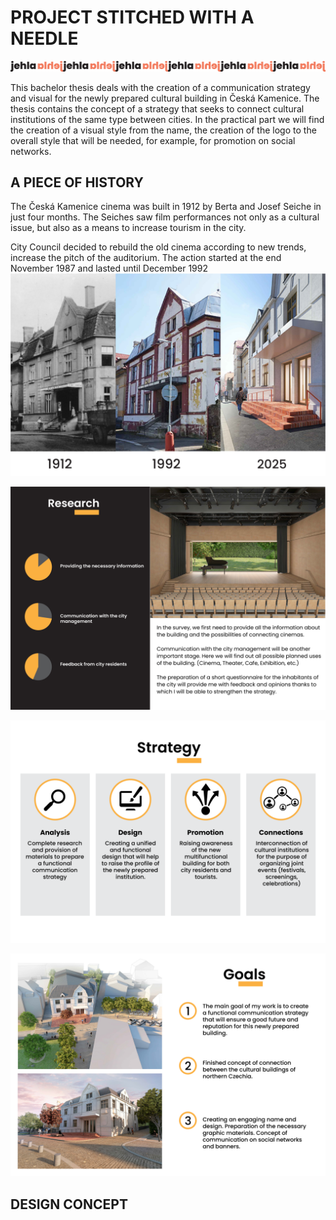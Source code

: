 # PROJECT STITCHED WITH A NEEDLE
![Header design](img/DD.png)

This bachelor thesis deals with the creation of a communication strategy and visual for the newly prepared cultural building in Česká Kamenice. The thesis contains the concept of a strategy that seeks to connect cultural institutions of the same type between cities. In the practical part we will find the creation of a visual style from the name, the creation of the logo to the overall style that will be needed, for example, for promotion on social networks.

## A PIECE OF HISTORY

The Česká Kamenice cinema was built in 1912 by Berta and Josef Seiche in just four months.
The Seiches saw film performances not only as a cultural issue, but also as a means to increase
tourism in the city.

City Council
decided to rebuild the old cinema according to new trends, increase the pitch of the auditorium. The action started at the end
November 1987 and lasted until December 1992
![History of building](img/H1.png)

![Research](img/T3.png)

![Strategy](img/T2.png)

![Goals](img/T1.png)

## DESIGN CONCEPT
